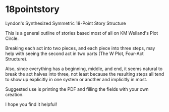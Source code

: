 # 18pointstory
Lyndon's Synthesized Symmetric 18-Point Story Structure

This is a general outline of stories based most of all on KM Weiland's Plot Circle.

Breaking each act into two pieces, and each piece into three steps, may help with seeing the second act in two parts (The W Plot, Four-Act Structure).

Also, since everything has a beginning, middle, and end, it seems natural to break the act halves into three, not least because the resulting steps all tend to show up explicitly in one system or another and implicitly in most.

Suggested use is printing the PDF and filling the fields with your own creation.

I hope you find it helpful!
